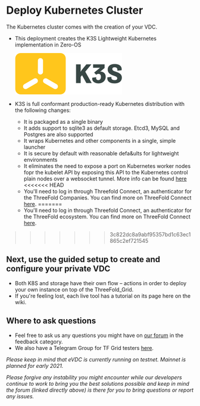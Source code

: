 # Deploy Kubernetes Cluster

The Kubernetes cluster comes with the creation of your VDC.

- This deployment creates the K3S Lightweight Kubernetes implementation in Zero-OS

  ![](img/evdck3slogo.png)

- K3S is full conformant production-ready Kubernetes distribution with the following changes:
  - It is packaged as a single binary
  - It adds support to sqlite3 as default storage. Etcd3, MySQL and Postgres are also supported
  - It wraps Kubernetes and other components in a single, simple launcher
  - It is secure by default with reasonable defa&ults for lightweight environments
  - It eliminates the need to expose a port on Kubernetes worker nodes fopr the kubelet API by exposing this API to the Kubernetes control plain nodes over a websocket tunnel.
  More info can be found [here](https://github.com/rancher/k3s)
<<<<<<< HEAD
  - You'll need to log in through Threefold Connect, an authenticator for the ThreeFold Companies.
    You can find more on ThreeFold Connect [here](sdk:threefold_connect_install).
=======
  - You'll need to log in through Threefold Connect, an authenticator for the ThreeFold ecosystem.
    You can find more on ThreeFold Connect [here](threefold:threefold_connect).
>>>>>>> 3c822dc8a9abf95357bd1c63ec1865c2ef721545

## Next, use the guided setup to create and configure your private VDC

- Both K8S and storage have their own flow – actions in order to deploy your own instance on top of the ThreeFold_Grid.
- If you're feeling lost, each live tool has a tutorial on its page here on the wiki.

## Where to ask questions

- Feel free to ask us any questions you might have on [our forum](https://forum.threefold.io) in the feedback category.
- We also have a Telegram Group for TF Grid testers [here](https://t.me/joinchat/BwOvOxxgK59GmRoZ2_sM0w).

_Please keep in mind that eVDC is currently running on testnet. Mainnet is planned for early 2021._

_Please forgive any instability you might encounter while our developers continue to work to bring you the best solutions possible and keep in mind the forum (linked directly above) is there for you to bring questions or report any issues._
